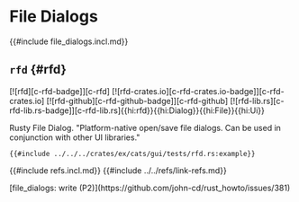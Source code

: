 # File Dialogs

{{#include file_dialogs.incl.md}}

## `rfd` {#rfd}

[![rfd][c-rfd-badge]][c-rfd] [![rfd-crates.io][c-rfd-crates.io-badge]][c-rfd-crates.io] [![rfd-github][c-rfd-github-badge]][c-rfd-github] [![rfd-lib.rs][c-rfd-lib.rs-badge]][c-rfd-lib.rs]{{hi:rfd}}{{hi:Dialog}}{{hi:File}}{{hi:Ui}}

Rusty File Dialog. "Platform-native open/save file dialogs. Can be used in conjunction with other UI libraries."

```rust,editable
{{#include ../../../crates/ex/cats/gui/tests/rfd.rs:example}}
```

{{#include refs.incl.md}}
{{#include ../../refs/link-refs.md}}

<div class="hidden">
[file_dialogs: write (P2)](https://github.com/john-cd/rust_howto/issues/381)

</div>
